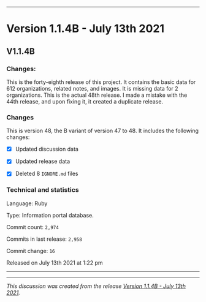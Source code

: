 
***

# Version 1.1.4B - July 13th 2021

## V1.1.4B

### Changes:

This is the forty-eighth release of this project. It contains the basic data for 612 organizations, <!-- (fork count minus 2) !--> related notes, and images. It is missing data for 2 organizations. This is the actual 48th release. I made a mistake with the 44th release, and upon fixing it, it created a duplicate release.

### Changes

This is version 48, the B variant of version 47 to 48. It includes the following changes:

- [x] Updated discussion data

- [x] Updated release data

- [x] Deleted 8 `IGNORE.md` files

### Technical and statistics

Language: Ruby

Type: Information portal database.

Commit count: `2,974`

Commits in last release: `2,958`

Commit change: `16`

Released on July 13th 2021 at 1:22 pm

***

<hr /><em>This discussion was created from the release <a href='https://github.com/seanpm2001/GitHub_Organization_Info/releases/tag/V1.1.4B'>Version 1.1.4B - July 13th 2021</a>.</em>
